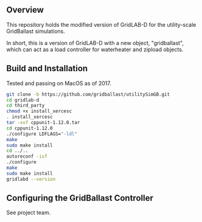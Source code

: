 ## Overview

This repository holds the modified version of GridLAB-D for the utility-scale GridBallast simulations.

In short, this is a version of GridLAB-D with a new object, "gridballast", which can act as a load controller for waterheater and zipload objects.

## Build and Installation

Tested and passing on MacOS as of 2017.

```sh
git clone -b https://github.com/gridballast/utilitySimGB.git
cd gridlab-d 
cd third_party 
chmod +x install_xercesc 
. install_xercesc 
tar -xvf cppunit-1.12.0.tar
cd cppunit-1.12.0
./configure LDFLAGS="-ldl"
make 
sudo make install
cd ../..
autoreconf -isf 
./configure 
make 
sudo make install
gridlabd --version
```

## Configuring the GridBallast Controller

See project team.
